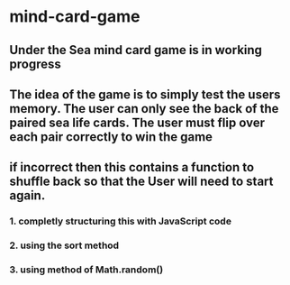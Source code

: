 # mind-card-game

## Under the Sea mind card game is in working progress 

## The idea of the game is to simply test the users memory. The user can only see the back of the paired sea life cards. The user must flip over each pair correctly to win the game

## if incorrect then this contains a function to shuffle back so that the User will need to start again.

### 1. completly structuring this with JavaScript code
### 2. using the sort method
### 3. using method of Math.random()

